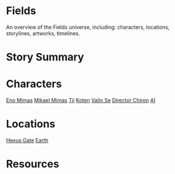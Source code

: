<!-- TITLE: Home -->
<!-- SUBTITLE: A quick summary of Home -->

# Fields

An overview of the Fields universe, including: characters, locations, storylines, artworks, timelines.

# Story Summary

# Characters

[Eno Mimas](https://fieldswiki.herokuapp.com/characters/eno)
[Mikael Mimas](https://fieldswiki.herokuapp.com/characters/mikael)
[Tii](https://fieldswiki.herokuapp.com/characters/tii)
[Koten](https://fieldswiki.herokuapp.com/characters/koten)
[Valin Se](https://fieldswiki.herokuapp.com/characters/valin-se)
[Director Chiron](https://fieldswiki.herokuapp.com/characters/director-chiron)
[AI](https://fieldswiki.herokuapp.com/characters/ai)

# Locations
[Hexus Gate](https://fieldswiki.herokuapp.com/locations/hexus-gate#hexus-gate)
[Earth](https://fieldswiki.herokuapp.com/locations/earth)

# Resources
